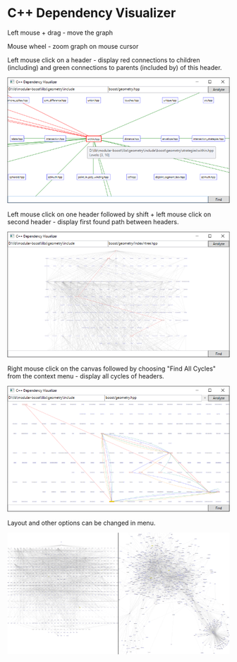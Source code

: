# C++ Dependency Visualizer

Left mouse + drag - move the graph

Mouse wheel - zoom graph on mouse cursor

Left mouse click on a header - display red connections to children (including) and green connections to parents (included by) of this header.

![Parents and children of header](image.png)

Left mouse click on one header followed by shift + left mouse click on second header - display first found path between headers.

![Path between headers](image2.png)

Right mouse click on the canvas followed by choosing "Find All Cycles" from the context menu - display all cycles of headers.

![Cycles in headers](image3.png)

Layout and other options can be changed in menu.

![Different layouts](image4.png)